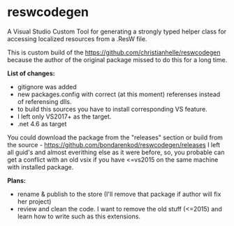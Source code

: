 # reswcodegen
A Visual Studio Custom Tool for generating a strongly typed helper class for accessing localized resources from a .ResW file.

This is custom build of the https://github.com/christianhelle/reswcodegen because the author of the original package missed to do this for a long time.

**List of changes:**
- gitignore was added
- new packages.config with correct (at this moment) referenses instead of referensing dlls. 
- to build this sources you have to install corresponding VS feature. 
- I left only VS2017+ as the target.
- .net 4.6 as target

You could download the package from the "releases" section or build from the source - https://github.com/bondarenkod/reswcodegen/releases
I left all guid's and almost everithing else as it were before, so, you probable can get a conflict with an old vsix if you have <=vs2015 on the same machine with installed package. 

**Plans:**
- rename & publish to the store (I'll remove that package if author will fix her project)
- review and clean the code. I want to remove the old stuff (<=2015) and learn how to write such as this extensions.



